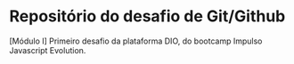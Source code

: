 # Repositório do desafio de Git/Github
[Módulo I] Primeiro desafio da plataforma DIO, do bootcamp Impulso Javascript Evolution. 
